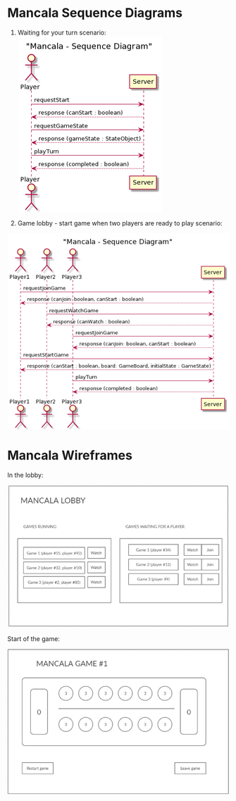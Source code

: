 # Mancala Sequence Diagrams

1. Waiting for your turn scenario:
![image](images/lab6/lab6_mancala_seq1.png)

2. Game lobby - start game when two players are ready to play
scenario:

![image](images/lab6/lab6_mancala_seq2.png)

# Mancala Wireframes

In the lobby:

![image](images/lab6/lab6_wireframe_lobby.png)

Start of the game:

![image](images/lab6/lab6_wireframe_startgame.png)